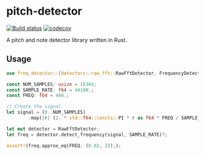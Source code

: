 # pitch-detector

[![Build status](https://img.shields.io/github/workflow/status/mherrerarendon/freq-detector/Rust)](https://github.com/mherrerarendon/freq-detector)
[![codecov](https://img.shields.io/codecov/c/github/mherrerarendon/freq-detector)](https://codecov.io/gh/mherrerarendon/freq-detector)
<br/>

A pitch and note detector library written in Rust.

## Usage
```rust
use freq_detector::{detectors::raw_fft::RawFftDetector, FrequencyDetector};

const NUM_SAMPLES: usize = 16384;
const SAMPLE_RATE: f64 = 44100.;
const FREQ: f64 = 440.;

// Create the signal. 
let signal = (0..NUM_SAMPLES)
        .map(|r| (2. * std::f64::consts::PI * r as f64 * FREQ / SAMPLE_RATE).sin());

let mut detector = RawFftDetector;
let freq = detector.detect_frequency(signal, SAMPLE_RATE)?;

assert!(freq.approx_eq(FREQ, (0.02, 2)),);
```